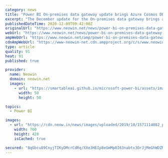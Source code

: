 ```yaml
---
category: news
title: "Power BI On-premises data gateway update brings Azure Cosmos DB Connector and more"
excerpt: "The December update for the On-premises data gateway brings a few new things to report on, aside from the usual new version of the mashup engine that is often the highlight of these updates."
publishedDateTime: 2020-12-09T09:42:00Z
originalUrl: "https://www.neowin.net/news/power-bi-on-premises-data-gateway-update-brings-azure-cosmos-db-connector-and-more"
webUrl: "https://www.neowin.net/news/power-bi-on-premises-data-gateway-update-brings-azure-cosmos-db-connector-and-more"
ampWebUrl: "https://www.neowin.net/amp/power-bi-on-premises-data-gateway-update-brings-azure-cosmos-db-connector-and-more/"
cdnAmpWebUrl: "https://www-neowin-net.cdn.ampproject.org/c/s/www.neowin.net/amp/power-bi-on-premises-data-gateway-update-brings-azure-cosmos-db-connector-and-more/"
type: article
quality: 91
heat: 91
published: true

provider:
  name: Neowin
  domain: neowin.net
  images:
    - url: "https://smartableai.github.io/microsoft-power-bi/assets/images/organizations/neowin.net-50x50.jpg"
      width: 50
      height: 50

topics:
  - Power BI

images:
  - url: "https://cdn.neow.in/news/images/uploaded/2019/10/1571114082_power_bi_new_3_story.jpg"
    width: 760
    height: 428
    isCached: true

secured: "8qGbcu89CnyjTIKyDMcrCdRq/XXe3HEIp8eGmMp8I63nabtx3OrJjMeGhWDZMGp6HOdIUHiAbBFayRAvPS0WG8wzgnbAGsxVTVmseQvn7XeHMJESOoBaczdva6ZegtKJHrxnFqDO4fdhEPyhax0UDOZyrekD8H0j9jaLdlfCixJnCmBLjKh7aK3GENjcjJP45qsSjMMLfMTeA7s/hcA3YNeX3nma6D4yDyfQC+xeoHgEfjsmmkLC5nGGvXuJKXt0i6+XI124+cSMWg0Wulkg9NGVIO8q+W+B/UfKBdTTnQBMjuCkT4CNApMFUdWGpbajZXxG3op9S8KMrJHRHkTi6NnqAME97CVLtmGdHyzFc3Q=;pSlkurZwmKTxObkFLoyZcg=="
---
```


